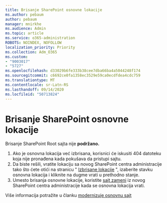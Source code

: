```yaml
---
title: Brisanje SharePoint osnovne lokacije
ms.author: pebaum
author: pebaum
manager: mnirkhe
ms.audience: Admin
ms.topic: article
ms.service: o365-administration
ROBOTS: NOINDEX, NOFOLLOW
localization_priority: Priority
ms.collection: Adm_O365
ms.custom:
- "9003017"
- "5727"
ms.openlocfilehash: d33029b6fe333b38cee7dba66ba4a5044248f174
ms.sourcegitcommit: c6692ce0fa1358ec3529e59ca0ecdfdea4cdc759
ms.translationtype: MT
ms.contentlocale: sr-Latn-RS
ms.lasthandoff: 09/14/2020
ms.locfileid: "50713824"
---
```

# <a name="delete-the-sharepoint-root-site"></a>Brisanje SharePoint osnovne lokacije

Brisanje SharePoint Root sajta nije  **podržano.**

1.  Ako je osnovna lokacija već izbrisana, korisnici će iskusiti 404 datoteku koja nije pronađena kada pokušava da pristupi sajtu.
2.  Da biste rešili, vratite lokaciju sa novog SharePoint centra administracije tako što ćete otići na stranicu "  [Izbrisane lokacije](https://admin.microsoft.com/sharepoint?page=recycleBin&modern=true)  ", izaberite stavku osnovna lokacija i kliknite na dugme vrati u prethodno stanje.
3.  Umesto brisanja osnovne lokacije, koristite [sajt zameni](https://docs.microsoft.com/sharepoint/modern-root-site#replace-your-root-site)  iz novog SharePoint centra administracije kada se osnovna lokacija vrati.

Više informacija potražite u članku [modernizuje osnovnu sajt](https://docs.microsoft.com/sharepoint/modern-root-site)